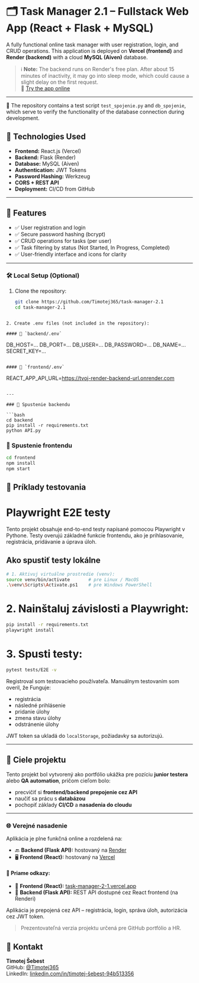 # 🗂️ Task Manager 2.1 – Fullstack Web App (React + Flask + MySQL)

A fully functional online task manager with user registration, login, and CRUD operations. This application is deployed on **Vercel (frontend)** and **Render (backend)** with a cloud **MySQL (Aiven)** database.

> ℹ️ **Note:** The backend runs on Render's free plan. After about 15 minutes of inactivity, it may go into sleep mode, which could cause a slight delay on the first request.  
> 🔗 [Try the app online](https://task-manager-2-1.vercel.app)

---

🧪 The repository contains a test script `test_spojenie.py` and `db_spojenie`, which serve to verify the functionality of the database connection during development.


## 🔧 Technologies Used

- **Frontend:** React.js (Vercel)
- **Backend:** Flask (Render)
- **Database:** MySQL (Aiven)
- **Authentication:** JWT Tokens
- **Password Hashing:** Werkzeug
- **CORS + REST API**
- **Deployment:** CI/CD from GitHub

---

## 🔐 Features

- ✅ User registration and login
- ✅ Secure password hashing (bcrypt)
- ✅ CRUD operations for tasks (per user)
- ✅ Task filtering by status (Not Started, In Progress, Completed)
- ✅ User-friendly interface and icons for clarity

---

### 🛠️ Local Setup (Optional)

1. Clone the repository:  
   ```bash
   git clone https://github.com/Timotej365/task-manager-2.1
   cd task-manager-2.1
   
```

2. Create .env files (not included in the repository):

#### 📁 `backend/.env`
```
DB_HOST=...
DB_PORT=...
DB_USER=...
DB_PASSWORD=...
DB_NAME=...
SECRET_KEY=...
```

#### 📁 `frontend/.env`
```
REACT_APP_API_URL=https://tvoj-render-backend-url.onrender.com
```

---

### 🚀 Spustenie backendu

```bash
cd backend
pip install -r requirements.txt
python API.py
```

### 🚀 Spustenie frontendu

```bash
cd frontend
npm install
npm start
```



## 🧪 Príklady testovania

# Playwright E2E testy

Tento projekt obsahuje end-to-end testy napísané pomocou Playwright v Pythone. Testy overujú základné funkcie frontendu, ako je prihlasovanie, registrácia, pridávanie a úprava úloh.

## Ako spustiť testy lokálne

```bash
# 1. Aktivuj virtuálne prostredie (venv):
source venv/bin/activate       # pre Linux / MacOS
.\venv\Scripts\Activate.ps1    # pre Windows PowerShell
```
# 2. Nainštaluj závislosti a Playwright:
```bash
pip install -r requirements.txt
playwright install
```
# 3. Spusti testy:
```bash
pytest tests/E2E -v
```
Registroval som testovacieho používateľa. Manuálnym testovaním som overil, že Funguje:

- registrácia  
- následné prihlásenie  
- pridanie úlohy  
- zmena stavu úlohy  
- odstránenie úlohy  

JWT token sa ukladá do `localStorage`, požiadavky sa autorizujú.

---

## 🎯 Ciele projektu

Tento projekt bol vytvorený ako portfólio ukážka pre pozíciu **junior testera** alebo **QA automation**, pričom cieľom bolo:

- precvičiť si **frontend/backend prepojenie cez API**
- naučiť sa prácu s **databázou**
- pochopiť základy **CI/CD** a **nasadenia do cloudu**

---

### 🌐 Verejné nasadenie

Aplikácia je plne funkčná online a rozdelená na:

- 🔙 **Backend (Flask API):** hostovaný na [Render](https://render.com)
- 🖥️ **Frontend (React):** hostovaný na [Vercel](https://vercel.com)

#### 🔗 Priame odkazy:

- 🧠 **Frontend (React):** [task-manager-2-1.vercel.app](https://task-manager-2-1.vercel.app)
- 🔧 **Backend (Flask API):** REST API dostupné cez React frontend (na Renderi)

Aplikácia je prepojená cez API – registrácia, login, správa úloh, autorizácia cez JWT token.

> Prezentovateľná verzia projektu určená pre GitHub portfólio a HR.


## 👤 Kontakt

**Timotej Šebest**  
GitHub: [@Timotej365](https://github.com/Timotej365)  
LinkedIn: [linkedin.com/in/timotej-šebest-94b513356](https://linkedin.com/in/timotej-šebest-94b513356)
